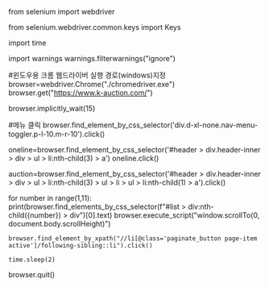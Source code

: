 from selenium import webdriver

from selenium.webdriver.common.keys import Keys

import time

import warnings
warnings.filterwarnings("ignore")

#윈도우용 크롬 웹드라이버 실행 경로(windows)지정
browser=webdriver.Chrome("./chromedriver.exe")
browser.get("https://www.k-auction.com/")

browser.implicitly_wait(15)

#메뉴 클릭
browser.find_element_by_css_selector('div.d-xl-none.nav-menu-toggler.p-l-10.m-r-10').click()

oneline=browser.find_element_by_css_selector('#header > div.header-inner > div > ul > li:nth-child(3) > a')
oneline.click()

auction=browser.find_element_by_css_selector('#header > div.header-inner > div > ul > li:nth-child(3) > ul > li > ul > li:nth-child(1) > a').click()
    
for number in range(1,11):
    print(browser.find_elements_by_css_selector(f"#list > div:nth-child({number}) > div")[0].text)
    browser.execute_script("window.scrollTo(0, document.body.scrollHeight)") 
    
    browser.find_element_by_xpath("//li[@class='paginate_button page-item active']/following-sibling::li").click()
    
    time.sleep(2)
            
browser.quit()
